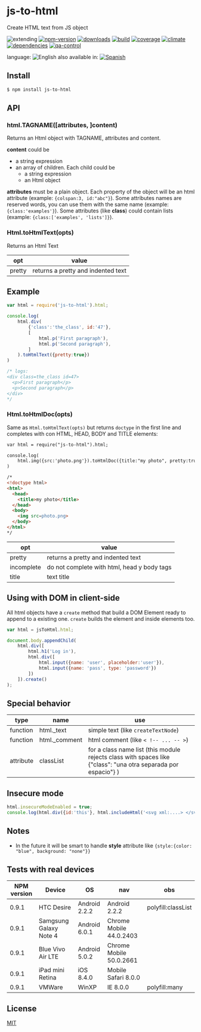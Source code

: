 # js-to-html


Create HTML text from JS object


![extending](https://img.shields.io/badge/stability-extending-orange.svg)
[![npm-version](https://img.shields.io/npm/v/js-to-html.svg)](https://npmjs.org/package/js-to-html)
[![downloads](https://img.shields.io/npm/dm/js-to-html.svg)](https://npmjs.org/package/js-to-html)
[![build](https://img.shields.io/travis/codenautas/js-to-html/master.svg)](https://travis-ci.org/codenautas/js-to-html)
[![coverage](https://img.shields.io/coveralls/codenautas/js-to-html/master.svg)](https://coveralls.io/r/codenautas/js-to-html)
[![climate](https://img.shields.io/codeclimate/github/codenautas/js-to-html.svg)](https://codeclimate.com/github/codenautas/js-to-html)
[![dependencies](https://img.shields.io/david/codenautas/js-to-html.svg)](https://david-dm.org/codenautas/js-to-html)
[![qa-control](http://codenautas.com/github/codenautas/js-to-html.svg)](http://codenautas.com/github/codenautas/js-to-html)


language: ![English](https://raw.githubusercontent.com/codenautas/multilang/master/img/lang-en.png)
also available in:
[![Spanish](https://raw.githubusercontent.com/codenautas/multilang/master/img/lang-es.png)](LEEME.md)

## Install


```sh
$ npm install js-to-html
```

## API

### html.TAGNAME([attributes, ]content)
Returns an Html object with TAGNAME, attributes and content.


**content** could be
 * a string expression
 * an array of children. Each child could be
   * a string expression
   * an Html object


**attributes** must be a plain object. Each property of the object will be an html attribute (example: `{colspan:3, id:"abc"}`).
Some attributes names are reserved words, you can use them with the same name (example: `{class:'examples'}`).
Some attributes (like **class**) could contain lists (example: `{class:['examples', 'lists']}`).

### Html.toHtmlText(opts)

Returns an Html Text

opt    |value
-------|-------
pretty | returns a pretty and indented text

## Example

```js
var html = require('js-to-html').html;

console.log(
    html.div(
        {'class':'the_class', id:'47'},
        [
            html.p('First paragraph'),
            html.p('Second paragraph'),
        ]
    ).toHtmlText({pretty:true})
)

/* logs:
<div class=the_class id=47>
  <p>First paragraph</p>
  <p>Second paragraph</p>
</div>
*/
```

### Html.toHtmlDoc(opts)

Same as `Html.toHtmlText(opts)` but returns `doctype` in the first line and completes with con HTML, HEAD, BODY and TITLE elements:


```html
var html = require("js-to-html").html;

console.log(
    html.img({src:'photo.png'}).toHtmlDoc({title:"my photo", pretty:true})
)

/*
<!doctype html>
<html>
  <head>
    <title>my photo</title>
  </head>
  <body>
    <img src=photo.png>
  </body>
</html>
*/
```

opt        |value
-----------|-------
pretty     | returns a pretty and indented text
incomplete | do not complete with  html, head y body tags
title      | text title

## Using with DOM in client-side

All html objects have a `create` method that build a DOM Element ready to append to a existing one.
`create` builds the element and inside elements too.

```js
var html = jsToHtml.html;

document.body.appendChild(
    html.div([
        html.h1('Log in'),
        html.div([
            html.input({name: 'user', placeholder:'user'}),
            html.input({name: 'pass', type: 'password'})
        ])
    ]).create()
);

```

## Special behavior

type      |name           |use
----------|---------------|--------------
function  | html._text    | simple text (like `createTextNode`)
function  | html._comment | html comment (like `< !-- ... -- >`)
attribute | classList     | for a class name list (this module rejects class with spaces like {"class": "una otra separada por espacio"} )

## Insecure mode


```js
html.insecureModeEnabled = true;
console.log(html.div({id:'this'}, html.includeHtml('<svg xml:....> </svg>')));
```

## Notes
 * In the future it will be smart to handle **style** attribute like `{style:{color: "blue", background: "none"}}`

## Tests with real devices


NPM version |Device                  |OS             |nav                      |obs
------------|------------------------|---------------|-------------------------|----
0.9.1       | HTC Desire             | Android 2.2.2 | Android 2.2.2           | polyfill:classList
0.9.1       | Samgsung Galaxy Note 4 | Android 6.0.1 | Chrome Mobile 44.0.2403 |
0.9.1       | Blue Vivo Air LTE      | Android 5.0.2 | Chrome Mobile 50.0.2661 |
0.9.1       | iPad mini Retina       | iOS 8.4.0     | Mobile Safari 8.0.0     |
0.9.1       | VMWare                 | WinXP         | IE 8.0.0                | polyfill:many

## License


[MIT](LICENSE)
